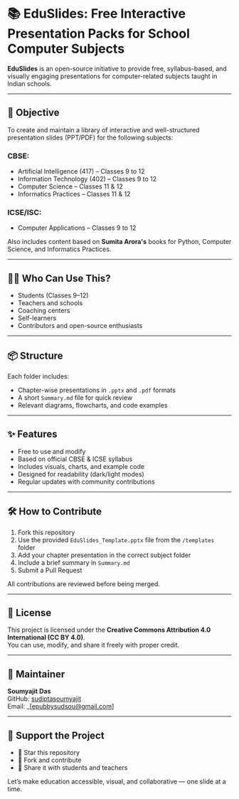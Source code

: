 # 📚 EduSlides: Free Interactive Presentation Packs for School Computer Subjects

**EduSlides** is an open-source initiative to provide free, syllabus-based, and visually engaging presentations for computer-related subjects taught in Indian schools.

---

## 🎯 Objective

To create and maintain a library of interactive and well-structured presentation slides (PPT/PDF) for the following subjects:

### CBSE:
- Artificial Intelligence (417) – Classes 9 to 12  
- Information Technology (402) – Classes 9 to 12  
- Computer Science – Classes 11 & 12  
- Informatics Practices – Classes 11 & 12  

### ICSE/ISC:
- Computer Applications – Classes 9 to 12  

Also includes content based on **Sumita Arora's** books for Python, Computer Science, and Informatics Practices.

---

## 👩‍🏫 Who Can Use This?

- Students (Classes 9–12)
- Teachers and schools
- Coaching centers
- Self-learners
- Contributors and open-source enthusiasts

---

## 📦 Structure

Each folder includes:
- Chapter-wise presentations in `.pptx` and `.pdf` formats  
- A short `Summary.md` file for quick review  
- Relevant diagrams, flowcharts, and code examples

---

## ✨ Features

- Free to use and modify
- Based on official CBSE & ICSE syllabus
- Includes visuals, charts, and example code
- Designed for readability (dark/light modes)
- Regular updates with community contributions

---

## 🛠️ How to Contribute

1. Fork this repository
2. Use the provided `EduSlides_Template.pptx` file from the `/templates` folder
3. Add your chapter presentation in the correct subject folder
4. Include a brief summary in `Summary.md`
5. Submit a Pull Request

All contributions are reviewed before being merged.

---

## 📄 License

This project is licensed under the **Creative Commons Attribution 4.0 International (CC BY 4.0)**.  
You can use, modify, and share it freely with proper credit.

---

## 📢 Maintainer

**Soumyajit Das**  
GitHub: [sudiptasoumyajit](https://github.com/sudiptasoumyajit)  
Email: _[epubbysudsou@gmail.com]

---

## 🌟 Support the Project

- 🌟 Star this repository  
- 🍴 Fork and contribute  
- 📣 Share it with students and teachers  

Let’s make education accessible, visual, and collaborative — one slide at a time.

